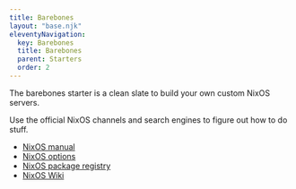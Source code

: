 ```yaml
---
title: Barebones
layout: "base.njk"
eleventyNavigation:
  key: Barebones
  title: Barebones
  parent: Starters
  order: 2
---
```


The barebones starter is a clean slate to build your own custom NixOS servers.

Use the official NixOS channels and search engines to figure out how to do stuff.

- [NixOS manual](https://todo)
- [NixOS options](https://todo)
- [NixOS package registry](https://todo)
- [NixOS Wiki](https://todo)

